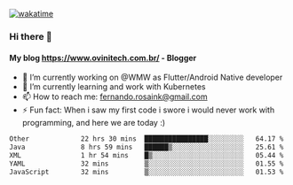 [![wakatime](https://wakatime.com/badge/user/d5892087-17e6-46ab-8384-91a71a9b88d8.svg)](https://wakatime.com/@d5892087-17e6-46ab-8384-91a71a9b88d8)
### Hi there 👋

#### My blog https://www.ovinitech.com.br/ - Blogger

- 🔭 I’m currently working on @WMW as Flutter/Android Native developer
- 🌱 I’m currently learning and work with Kubernetes
- 📫 How to reach me: fernando.rosaink@gmail.com 
- ⚡ Fun fact: When i saw my first code i swore i would never work with programming, and here we are today :)

<!--START_SECTION:waka-->

```txt
Other             22 hrs 30 mins  ████████████████░░░░░░░░░   64.17 %
Java              8 hrs 59 mins   ██████▒░░░░░░░░░░░░░░░░░░   25.61 %
XML               1 hr 54 mins    █▒░░░░░░░░░░░░░░░░░░░░░░░   05.44 %
YAML              32 mins         ▒░░░░░░░░░░░░░░░░░░░░░░░░   01.55 %
JavaScript        32 mins         ▒░░░░░░░░░░░░░░░░░░░░░░░░   01.53 %
```

<!--END_SECTION:waka-->
